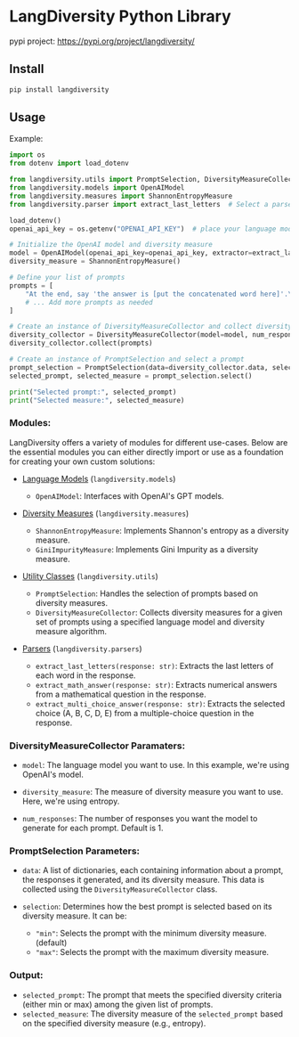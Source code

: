 # LangDiversity Python Library

pypi project: https://pypi.org/project/langdiversity/

## Install

```bash
pip install langdiversity
```

## Usage

Example:

```python
import os
from dotenv import load_dotenv

from langdiversity.utils import PromptSelection, DiversityMeasureCollector
from langdiversity.models import OpenAIModel
from langdiversity.measures import ShannonEntropyMeasure
from langdiversity.parser import extract_last_letters  # Select a parser that suits your question set

load_dotenv()
openai_api_key = os.getenv("OPENAI_API_KEY")  # place your language model's API key in a .env file

# Initialize the OpenAI model and diversity measure
model = OpenAIModel(openai_api_key=openai_api_key, extractor=extract_last_letters)
diversity_measure = ShannonEntropyMeasure()

# Define your list of prompts
prompts = [
    "At the end, say 'the answer is [put the concatenated word here]'.\nQuestion: Take the last letter of each word in \"Tal Evan Lesley Sidney\" and concatenate them..",
    # ... Add more prompts as needed
]

# Create an instance of DiversityMeasureCollector and collect diversity measures
diversity_collector = DiversityMeasureCollector(model=model, num_responses=4, diversity_measure=diversity_measure)
diversity_collector.collect(prompts)

# Create an instance of PromptSelection and select a prompt
prompt_selection = PromptSelection(data=diversity_collector.data, selection="min")
selected_prompt, selected_measure = prompt_selection.select()

print("Selected prompt:", selected_prompt)
print("Selected measure:", selected_measure)
```

### Modules:

LangDiversity offers a variety of modules for different use-cases. Below are the essential modules you can either directly import or use as a foundation for creating your own custom solutions:

- [Language Models](https://github.com/lab-v2/langdiversity/tree/main/langdiversity/models) (`langdiversity.models`)

  - `OpenAIModel`: Interfaces with OpenAI's GPT models.

- [Diversity Measures](https://github.com/lab-v2/langdiversity/tree/main/langdiversity/measures) (`langdiversity.measures`)

  - `ShannonEntropyMeasure`: Implements Shannon's entropy as a diversity measure.
  - `GiniImpurityMeasure`: Implements Gini Impurity as a diversity measure.

- [Utility Classes](https://github.com/lab-v2/langdiversity/tree/main/langdiversity/utils) (`langdiversity.utils`)

  - `PromptSelection`: Handles the selection of prompts based on diversity measures.
  - `DiversityMeasureCollector`: Collects diversity measures for a given set of prompts using a specified language model and diversity measure algorithm.

- [Parsers](https://github.com/lab-v2/langdiversity/tree/main/langdiversity/parser) (`langdiversity.parsers`)
  - `extract_last_letters(response: str)`: Extracts the last letters of each word in the response.
  - `extract_math_answer(response: str)`: Extracts numerical answers from a mathematical question in the response.
  - `extract_multi_choice_answer(response: str)`: Extracts the selected choice (A, B, C, D, E) from a multiple-choice question in the response.

### DiversityMeasureCollector Paramaters:

- `model`: The language model you want to use. In this example, we're using OpenAI's model.

- `diversity_measure`: The measure of diversity measure you want to use. Here, we're using entropy.

- `num_responses`: The number of responses you want the model to generate for each prompt. Default is 1.

### PromptSelection Parameters:

- `data`: A list of dictionaries, each containing information about a prompt, the responses it generated, and its diversity measure. This data is collected using the `DiversityMeasureCollector` class.

- `selection`: Determines how the best prompt is selected based on its diversity measure. It can be:

  - `"min"`: Selects the prompt with the minimum diversity measure. (default)
  - `"max"`: Selects the prompt with the maximum diversity measure.

### Output:

- `selected_prompt`: The prompt that meets the specified diversity criteria (either min or max) among the given list of prompts.
- `selected_measure`: The diversity measure of the `selected_prompt` based on the specified diversity measure (e.g., entropy).
